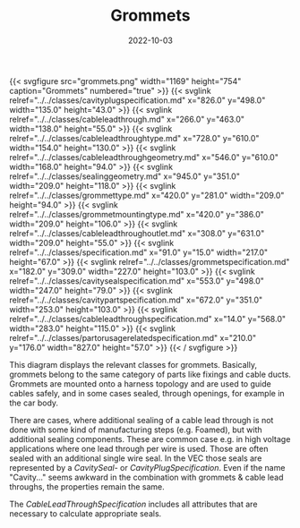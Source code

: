 ﻿---
title: Grommets
toc: false
type: specs
layout: diagram
date: "2022-10-03"
draft: false
specification: VEC
version: 2.0.1
documentType: "Recommendation"
elementType: Diagram
classes:
  - CavityPlugSpecification
  - CableLeadThrough
  - CableLeadThroughType
  - CableLeadThroughGeometry
  - SealingGeometry
  - GrommetType
  - GrommetMountingType
  - CableLeadThroughOutlet
  - Specification
  - GrommetSpecification
  - CavitySealSpecification
  - CavityPartSpecification
  - CableLeadThroughSpecification
  - PartOrUsageRelatedSpecification
menu:
  VEC-2.0.1:    
    parent: component-characteristics
    identifier: component-characteristics/grommets
    weight: 1005014 

# Prev/next pager order (if `docs_section_pager` enabled in `params.toml`)
weight: 1005014
---
{{< svgfigure src="grommets.png" width="1169" height="754" caption="Grommets" numbered="true" >}}
  {{< svglink relref="../../classes/cavityplugspecification.md" x="826.0" y="498.0" width="135.0" height="43.0" >}}
  {{< svglink relref="../../classes/cableleadthrough.md" x="266.0" y="463.0" width="138.0" height="55.0" >}}
  {{< svglink relref="../../classes/cableleadthroughtype.md" x="728.0" y="610.0" width="154.0" height="130.0" >}}
  {{< svglink relref="../../classes/cableleadthroughgeometry.md" x="546.0" y="610.0" width="168.0" height="94.0" >}}
  {{< svglink relref="../../classes/sealinggeometry.md" x="945.0" y="351.0" width="209.0" height="118.0" >}}
  {{< svglink relref="../../classes/grommettype.md" x="420.0" y="281.0" width="209.0" height="94.0" >}}
  {{< svglink relref="../../classes/grommetmountingtype.md" x="420.0" y="386.0" width="209.0" height="106.0" >}}
  {{< svglink relref="../../classes/cableleadthroughoutlet.md" x="308.0" y="631.0" width="209.0" height="55.0" >}}
  {{< svglink relref="../../classes/specification.md" x="91.0" y="15.0" width="217.0" height="67.0" >}}
  {{< svglink relref="../../classes/grommetspecification.md" x="182.0" y="309.0" width="227.0" height="103.0" >}}
  {{< svglink relref="../../classes/cavitysealspecification.md" x="553.0" y="498.0" width="247.0" height="79.0" >}}
  {{< svglink relref="../../classes/cavitypartspecification.md" x="672.0" y="351.0" width="253.0" height="103.0" >}}
  {{< svglink relref="../../classes/cableleadthroughspecification.md" x="14.0" y="568.0" width="283.0" height="115.0" >}}
  {{< svglink relref="../../classes/partorusagerelatedspecification.md" x="210.0" y="176.0" width="827.0" height="57.0" >}}
{{< / svgfigure >}}
<p> This diagram displays the relevant classes for grommets. Basically, grommets belong to the same category of parts like fixings and cable ducts. Grommets are mounted onto a harness topology and are used to guide cables safely, and in some cases sealed, through openings, for example in the car body.      </p>      <p> There are cases, where additional sealing of a cable lead through is not done with some kind of manufacturing steps (e.g. Foamed), but with additional sealing components. These are common case e.g. in high voltage applications where one lead through per wire is used. Those are often sealed with an additional single wire seal. In the VEC those seals are represented by a <i>CavitySeal</i>- or <i>CavityPlugSpecification</i>. Even if the name &quot;Cavity...&quot; seems awkward in the combination with grommets &amp;&#160;cable lead throughs, the properties remain the same.      </p>      <p> The <i>CableLeadThroughSpecification</i> includes all attributes that are necessary to calculate appropriate seals.      </p>